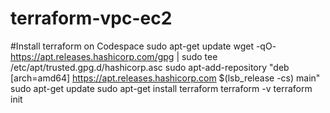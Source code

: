 # terraform-vpc-ec2
#Install terraform on Codespace
  sudo apt-get update
  wget -qO- https://apt.releases.hashicorp.com/gpg | sudo tee /etc/apt/trusted.gpg.d/hashicorp.asc
  sudo apt-add-repository "deb [arch=amd64] https://apt.releases.hashicorp.com $(lsb_release -cs) main"
  sudo apt-get update
  sudo apt-get install terraform
  terraform -v
  terraform init
